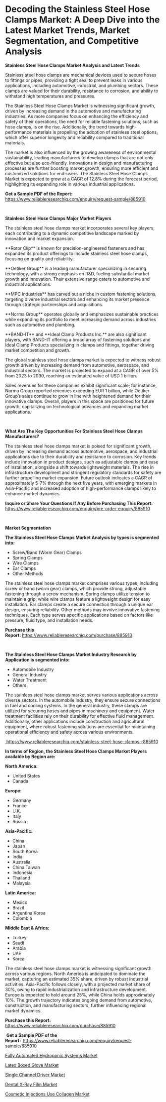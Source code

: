 <p><h1>Decoding the Stainless Steel Hose Clamps Market: A Deep Dive into the Latest Market Trends, Market Segmentation, and Competitive Analysis</h1></p><p><strong>Stainless Steel Hose Clamps Market Analysis and Latest Trends</strong></p>
<p><p>Stainless steel hose clamps are mechanical devices used to secure hoses to fittings or pipes, providing a tight seal to prevent leaks in various applications, including automotive, industrial, and plumbing sectors. These clamps are valued for their durability, resistance to corrosion, and ability to withstand high temperatures and pressures. </p><p>The Stainless Steel Hose Clamps Market is witnessing significant growth, driven by increasing demand in the automotive and manufacturing industries. As more companies focus on enhancing the efficiency and safety of their operations, the need for reliable fastening solutions, such as hose clamps, is on the rise. Additionally, the trend towards high-performance materials is propelling the adoption of stainless steel options, which offer superior longevity and reliability compared to traditional materials.</p><p>The market is also influenced by the growing awareness of environmental sustainability, leading manufacturers to develop clamps that are not only effective but also eco-friendly. Innovations in design and manufacturing processes are further boosting market growth, ensuring more efficient and customized solutions for end-users. The Stainless Steel Hose Clamps Market is expected to grow at a CAGR of 12.8% during the forecast period, highlighting its expanding role in various industrial applications.</p></p>
<p><strong>Get a Sample PDF of the Report:&nbsp;</strong> <a href="https://www.reliableresearchiq.com/enquiry/request-sample/885910?utm_campaign=1137&utm_medium=2&utm_source=Github&utm_content=ia&utm_term=30012025&utm_id=stainless-steel-hose-clamps">https://www.reliableresearchiq.com/enquiry/request-sample/885910</a></p>
<p>&nbsp;</p>
<p><strong>Stainless Steel Hose Clamps Major Market Players</strong></p>
<p><p>The stainless steel hose clamps market incorporates several key players, each contributing to a dynamic competitive landscape marked by innovation and market expansion. </p><p>**Rotor Clip** is known for precision-engineered fasteners and has expanded its product offerings to include stainless steel hose clamps, focusing on quality and reliability. </p><p>**Oetiker Group** is a leading manufacturer specializing in securing technology, with a strong emphasis on R&D, fueling substantial market growth and innovation. Their extensive range caters to automotive and industrial applications.</p><p>**MPC Industries** has carved out a niche in custom fastening solutions, targeting diverse industrial sectors and enhancing its market presence through strategic partnerships and acquisitions.</p><p>**Norma Group** operates globally and emphasizes sustainable practices while expanding its portfolio to meet increasing demand across industries such as automotive and plumbing.</p><p>**BAND-IT** and **Ideal Clamp Products Inc.** are also significant players, with BAND-IT offering a broad array of fastening solutions and Ideal Clamp Products specializing in clamps and fittings, together driving market competition and growth.</p><p>The global stainless steel hose clamps market is expected to witness robust growth driven by increasing demand from automotive, aerospace, and industrial sectors. The market is projected to expand at a CAGR of over 5% from 2023 to 2030, reaching an estimated value of USD 1 billion.</p><p>Sales revenues for these companies exhibit significant scale; for instance, Norma Group reported revenues exceeding EUR 1 billion, while Oetiker Group’s sales continue to grow in line with heightened demand for their innovative clamps. Overall, players in this space are positioned for future growth, capitalizing on technological advances and expanding market applications.</p></p>
<p>&nbsp;</p>
<p><strong>What Are The Key Opportunities For Stainless Steel Hose Clamps Manufacturers?</strong></p>
<p><p>The stainless steel hose clamps market is poised for significant growth, driven by increasing demand across automotive, aerospace, and industrial applications due to their durability and resistance to corrosion. Key trends include innovation in product designs, such as adjustable clamps and ease of installation, alongside a shift towards lightweight materials. The rise in infrastructure development and stringent regulatory standards for safety are further propelling market expansion. Future outlook indicates a CAGR of approximately 5-7% through the next five years, with emerging markets in Asia-Pacific and increased adoption of high-performance clamps likely to enhance market dynamics.</p></p>
<p><strong>Inquire or Share Your Questions If Any Before Purchasing This Report:</strong> <a href="https://www.reliableresearchiq.com/enquiry/pre-order-enquiry/885910?utm_campaign=1137&utm_medium=2&utm_source=Github&utm_content=ia&utm_term=30012025&utm_id=stainless-steel-hose-clamps">https://www.reliableresearchiq.com/enquiry/pre-order-enquiry/885910</a></p>
<p>&nbsp;</p>
<p><strong>Market Segmentation</strong></p>
<p><strong>The Stainless Steel Hose Clamps Market Analysis by types is segmented into:</strong></p>
<p><ul><li>Screw/Band (Worm Gear) Clamps</li><li>Spring Clamps</li><li>Wire Clamps</li><li>Ear Clamps</li><li>Other Methods</li></ul></p>
<p><p>The stainless steel hose clamps market comprises various types, including screw or band (worm gear) clamps, which provide strong, adjustable fastening through a screw mechanism. Spring clamps utilize tension to maintain a grip, while wire clamps feature a lightweight design for easy installation. Ear clamps create a secure connection through a unique ear design, ensuring reliability. Other methods may involve innovative fastening techniques. Each type serves specific applications based on factors like pressure, fluid type, and installation needs.</p></p>
<p><strong>Purchase this Report:&nbsp;</strong><a href="https://www.reliableresearchiq.com/purchase/885910?utm_campaign=1137&utm_medium=2&utm_source=Github&utm_content=ia&utm_term=30012025&utm_id=stainless-steel-hose-clamps">https://www.reliableresearchiq.com/purchase/885910</a></p>
<p>&nbsp;</p>
<p><strong>The Stainless Steel Hose Clamps Market Industry Research by Application is segmented into:</strong></p>
<p><ul><li>Automobile Industry</li><li>General Industry</li><li>Water Treatment</li><li>Others</li></ul></p>
<p><p>The stainless steel hose clamps market serves various applications across diverse sectors. In the automobile industry, they ensure secure connections in fuel and cooling systems. In the general industry, these clamps are utilized for securing hoses and pipes in machinery and equipment. Water treatment facilities rely on their durability for effective fluid management. Additionally, other applications include construction and agricultural equipment, where robust fastening solutions are essential for maintaining operational efficiency and safety across various environments.</p></p>
<p><a href="https://www.reliableresearchiq.com/stainless-steel-hose-clamps-r885910?utm_campaign=1137&utm_medium=2&utm_source=Github&utm_content=ia&utm_term=30012025&utm_id=stainless-steel-hose-clamps">&nbsp;https://www.reliableresearchiq.com/stainless-steel-hose-clamps-r885910</a></p>
<p><strong>In terms of Region, the Stainless Steel Hose Clamps Market Players available by Region are:</strong></p>
<p>
    <p> <strong> North America: </strong>
        <ul>
            <li>United States</li>
            <li>Canada</li>
        </ul>
        </p> 
    <p> <strong> Europe: </strong>
        <ul>
            <li>Germany</li>
            <li>France</li>
            <li>U.K.</li>
            <li>Italy</li>
            <li>Russia</li>
        </ul>
        </p> 
    <p> <strong> Asia-Pacific: </strong>
        <ul>
            <li>China</li>
            <li>Japan</li>
            <li>South Korea</li>
            <li>India</li>
            <li>Australia</li>
            <li>China Taiwan</li>
            <li>Indonesia</li>
            <li>Thailand</li>
            <li>Malaysia</li>
        </ul>
        </p> 
    <p> <strong> Latin America: </strong>
        <ul>
            <li>Mexico</li>
            <li>Brazil</li>
            <li>Argentina Korea</li>
            <li>Colombia</li>
        </ul>
        </p> 
    <p> <strong> Middle East & Africa: </strong>
        <ul>
            <li>Turkey</li>
            <li>Saudi</li>
            <li>Arabia</li>
            <li>UAE</li>
            <li>Korea</li>
        </ul>
    </p>
    </p>
<p><p>The stainless steel hose clamps market is witnessing significant growth across various regions. North America is anticipated to dominate the market, capturing an estimated 35% share, driven by robust industrial activities. Asia-Pacific follows closely, with a projected market share of 30%, owing to rapid industrialization and infrastructure development. Europe is expected to hold around 25%, while China holds approximately 10%. The growth trajectory indicates ongoing demand from automotive, construction, and manufacturing sectors, further influencing regional market dynamics.</p></p>
<p><strong>Purchase this Report: </strong><a href="https://www.reliableresearchiq.com/purchase/885910?utm_campaign=1137&utm_medium=2&utm_source=Github&utm_content=ia&utm_term=30012025&utm_id=stainless-steel-hose-clamps">https://www.reliableresearchiq.com/purchase/885910</a></p>
<p>&nbsp;<strong>Get a Sample PDF of the Report:&nbsp;&nbsp;</strong><a href="https://www.reliableresearchiq.com/enquiry/request-sample/885910?utm_campaign=1137&utm_medium=2&utm_source=Github&utm_content=ia&utm_term=30012025&utm_id=stainless-steel-hose-clamps">https://www.reliableresearchiq.com/enquiry/request-sample/885910</a></p>
<p><strong></strong></p>
<p><p><a href="https://www.linkedin.com/pulse/key-driving-factors-fully-automated-hydroponic-systems-novue?utm_campaign=1137&utm_medium=2&utm_source=Github&utm_content=ia&utm_term=30012025&utm_id=stainless-steel-hose-clamps">Fully Automated Hydroponic Systems Market</a></p><p><a href="https://www.linkedin.com/pulse/strategic-insights-latex-boxed-glove-market-stakeholder-impacts-lpbcc?utm_campaign=1137&utm_medium=2&utm_source=Github&utm_content=ia&utm_term=30012025&utm_id=stainless-steel-hose-clamps">Latex Boxed Glove Market</a></p><p><a href="https://www.linkedin.com/pulse/single-channel-driver-market-report-insights-from-industry-kesye?utm_campaign=1137&utm_medium=2&utm_source=Github&utm_content=ia&utm_term=30012025&utm_id=stainless-steel-hose-clamps">Single Channel Driver Market</a></p><p><a href="https://www.linkedin.com/pulse/global-dental-x-ray-film-market-set-expansion-projected-ekaoc?utm_campaign=1137&utm_medium=2&utm_source=Github&utm_content=ia&utm_term=30012025&utm_id=stainless-steel-hose-clamps">Dental X-Ray Film Market</a></p><p><a href="https://www.linkedin.com/pulse/cosmetic-injections-use-collagen-market-size-report-5r91e?utm_campaign=1137&utm_medium=2&utm_source=Github&utm_content=ia&utm_term=30012025&utm_id=stainless-steel-hose-clamps">Cosmetic Injections Use Collagen Market</a></p></p>